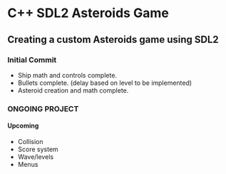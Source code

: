 # C++ SDL2 Asteroids Game

## Creating a custom Asteroids game using SDL2

### Initial Commit
- Ship math and controls complete.
- Bullets complete. (delay based on level to be implemented)
- Asteroid creation and math complete.

### ONGOING PROJECT
#### Upcoming
- Collision
- Score system
- Wave/levels
- Menus